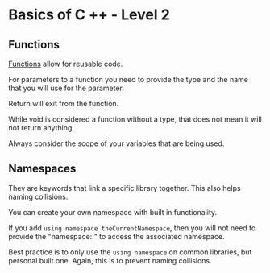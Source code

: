 # Basics of C ++  - Level 2

## Functions

[Functions](./functions.cpp) allow for reusable code.

For parameters to a function you need to provide the type and the name that you will use for the parameter.

Return will exit from the function.

While void is considered a function without a type, that does not mean it will not return anything.

Always consider the scope of your variables that are being used.

## Namespaces

They are keywords that link a specific library together. This also helps naming collisions.

You can create your own namespace with built in functionality.

If you add `using namespace theCurrentNamespace`, then you will not need to provide the "namespace::" to access the associated namespace.

Best practice is to only use the `using namespace` on common libraries, but personal built one. Again, this is to prevent naming collisions.
